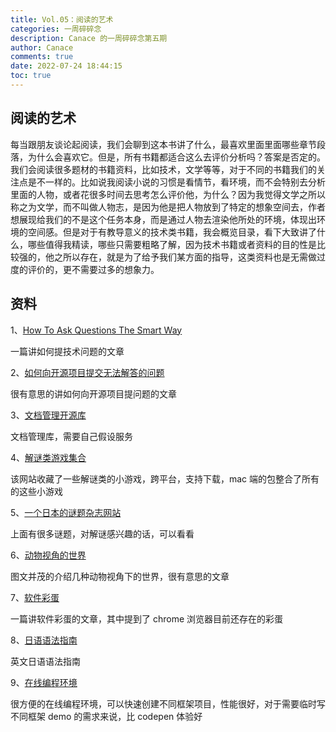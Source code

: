```yaml
---
title: Vol.05：阅读的艺术
categories: 一周碎碎念
description: Canace 的一周碎碎念第五期
author: Canace
comments: true
date: 2022-07-24 18:44:15
toc: true
---
```

## 阅读的艺术

每当跟朋友谈论起阅读，我们会聊到这本书讲了什么，最喜欢里面里面哪些章节段落，为什么会喜欢它。但是，所有书籍都适合这么去评价分析吗？答案是否定的。我们会阅读很多题材的书籍资料，比如技术，文学等等，对于不同的书籍我们的关注点是不一样的。比如说我阅读小说的习惯是看情节，看环境，而不会特别去分析里面的人物，或者花很多时间去思考怎么评价他，为什么？因为我觉得文学之所以称之为文学，而不叫做人物志，是因为他是把人物放到了特定的想象空间去，作者想展现给我们的不是这个任务本身，而是通过人物去渲染他所处的环境，体现出环境的空间感。但是对于有教导意义的技术类书籍，我会概览目录，看下大致讲了什么，哪些值得我精读，哪些只需要粗略了解，因为技术书籍或者资料的目的性是比较强的，他之所以存在，就是为了给予我们某方面的指导，这类资料也是无需做过度的评价的，更不需要过多的想象力。

## 资料

1、[How To Ask Questions The Smart Way](http://www.catb.org/~esr/faqs/smart-questions.html)

一篇讲如何提技术问题的文章

2、[如何向开源项目提交无法解答的问题](https://zhuanlan.zhihu.com/p/25795393)

很有意思的讲如何向开源项目提问题的文章

3、[文档管理开源库](https://github.com/paperless-ngx/paperless-ngx)

文档管理库，需要自己假设服务

4、[解谜类游戏集合](https://www.chiark.greenend.org.uk/~sgtatham/puzzles/)

该网站收藏了一些解谜类的小游戏，跨平台，支持下载，mac 端的包整合了所有的这些小游戏

5、[一个日本的谜题杂志网站](https://www.nikoli.co.jp/en/puzzles/)

上面有很多谜题，对解谜感兴趣的话，可以看看

6、[动物视角的世界](https://www.nhm.ac.uk/discover/how-do-other-animals-see-the-world.html)

图文并茂的介绍几种动物视角下的世界，很有意思的文章

7、[软件彩蛋](https://queue.acm.org/detail.cfm?id=3534857&doi=10.1145%2F3534857)

一篇讲软件彩蛋的文章，其中提到了 chrome 浏览器目前还存在的彩蛋

8、[日语语法指南](https://guidetojapanese.org/learn/grammar)

英文日语语法指南

9、[在线编程环境](https://stackblitz.com/)

很方便的在线编程环境，可以快速创建不同框架项目，性能很好，对于需要临时写不同框架 demo 的需求来说，比 codepen 体验好